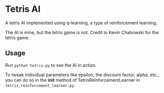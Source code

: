 # Tetris AI

A tetris AI implemented using q-learning, a type of reinforcement learning.

The AI is mine, but the tetris game is not.  Credit to Kevin Chabowski for the tetris game.

## Usage

Run `python tetris.py` to see the AI in action.

To tweak individual parameters like epsilon, the discount factor, alpha, etc., you can do so in the __init__ method of TetrisReinforcementLearner in `tetris_reinforcement_learner.py`.
